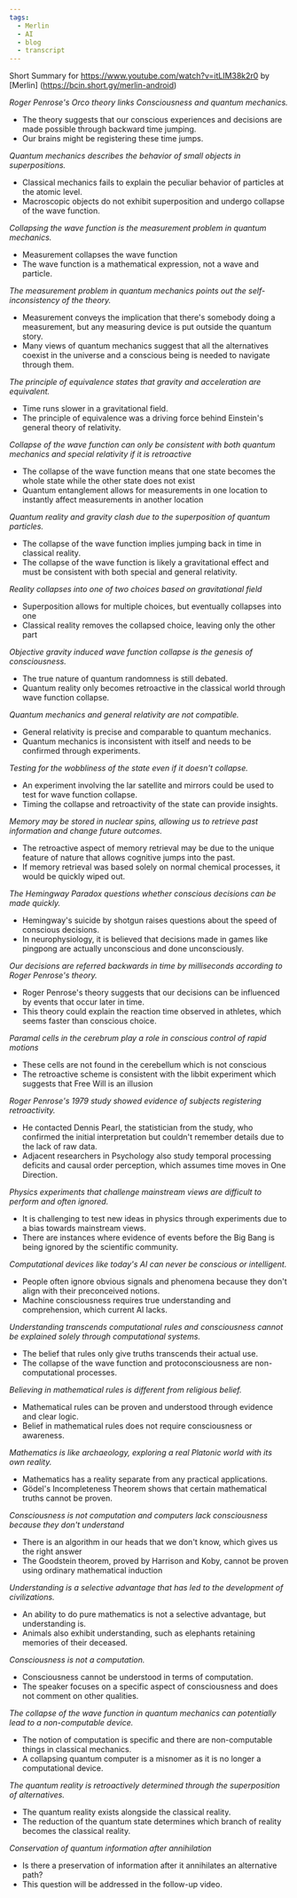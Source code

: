 ```yaml
---
tags:
  - Merlin
  - AI
  - blog
  - transcript
---
```

Short Summary for https://www.youtube.com/watch?v=itLIM38k2r0 by [Merlin] (https://bcin.short.gy/merlin-android)

*Roger Penrose's Orco theory links Consciousness and quantum mechanics.*
- The theory suggests that our conscious experiences and decisions are made possible through backward time jumping.
- Our brains might be registering these time jumps.

*Quantum mechanics describes the behavior of small objects in superpositions.*
- Classical mechanics fails to explain the peculiar behavior of particles at the atomic level.
- Macroscopic objects do not exhibit superposition and undergo collapse of the wave function.

*Collapsing the wave function is the measurement problem in quantum mechanics.*
- Measurement collapses the wave function
- The wave function is a mathematical expression, not a wave and particle.

*The measurement problem in quantum mechanics points out the self-inconsistency of the theory.*
- Measurement conveys the implication that there's somebody doing a measurement, but any measuring device is put outside the quantum story.
- Many views of quantum mechanics suggest that all the alternatives coexist in the universe and a conscious being is needed to navigate through them.

*The principle of equivalence states that gravity and acceleration are equivalent.*
- Time runs slower in a gravitational field.
- The principle of equivalence was a driving force behind Einstein's general theory of relativity.

*Collapse of the wave function can only be consistent with both quantum mechanics and special relativity if it is retroactive*
- The collapse of the wave function means that one state becomes the whole state while the other state does not exist
- Quantum entanglement allows for measurements in one location to instantly affect measurements in another location

*Quantum reality and gravity clash due to the superposition of quantum particles.*
- The collapse of the wave function implies jumping back in time in classical reality.
- The collapse of the wave function is likely a gravitational effect and must be consistent with both special and general relativity.

*Reality collapses into one of two choices based on gravitational field*
- Superposition allows for multiple choices, but eventually collapses into one
- Classical reality removes the collapsed choice, leaving only the other part

*Objective gravity induced wave function collapse is the genesis of consciousness.*
- The true nature of quantum randomness is still debated.
- Quantum reality only becomes retroactive in the classical world through wave function collapse.

*Quantum mechanics and general relativity are not compatible.*
- General relativity is precise and comparable to quantum mechanics.
- Quantum mechanics is inconsistent with itself and needs to be confirmed through experiments.

*Testing for the wobbliness of the state even if it doesn't collapse.*
- An experiment involving the lar satellite and mirrors could be used to test for wave function collapse.
- Timing the collapse and retroactivity of the state can provide insights.

*Memory may be stored in nuclear spins, allowing us to retrieve past information and change future outcomes.*
- The retroactive aspect of memory retrieval may be due to the unique feature of nature that allows cognitive jumps into the past.
- If memory retrieval was based solely on normal chemical processes, it would be quickly wiped out.

*The Hemingway Paradox questions whether conscious decisions can be made quickly.*
- Hemingway's suicide by shotgun raises questions about the speed of conscious decisions.
- In neurophysiology, it is believed that decisions made in games like pingpong are actually unconscious and done unconsciously.

*Our decisions are referred backwards in time by milliseconds according to Roger Penrose's theory.*
- Roger Penrose's theory suggests that our decisions can be influenced by events that occur later in time.
- This theory could explain the reaction time observed in athletes, which seems faster than conscious choice.

*Paramal cells in the cerebrum play a role in conscious control of rapid motions*
- These cells are not found in the cerebellum which is not conscious
- The retroactive scheme is consistent with the libbit experiment which suggests that Free Will is an illusion

*Roger Penrose's 1979 study showed evidence of subjects registering retroactivity.*
- He contacted Dennis Pearl, the statistician from the study, who confirmed the initial interpretation but couldn't remember details due to the lack of raw data.
- Adjacent researchers in Psychology also study temporal processing deficits and causal order perception, which assumes time moves in One Direction.

*Physics experiments that challenge mainstream views are difficult to perform and often ignored.*
- It is challenging to test new ideas in physics through experiments due to a bias towards mainstream views.
- There are instances where evidence of events before the Big Bang is being ignored by the scientific community.

*Computational devices like today's AI can never be conscious or intelligent.*
- People often ignore obvious signals and phenomena because they don't align with their preconceived notions.
- Machine consciousness requires true understanding and comprehension, which current AI lacks.

*Understanding transcends computational rules and consciousness cannot be explained solely through computational systems.*
- The belief that rules only give truths transcends their actual use.
- The collapse of the wave function and protoconsciousness are non-computational processes.

*Believing in mathematical rules is different from religious belief.*
- Mathematical rules can be proven and understood through evidence and clear logic.
- Belief in mathematical rules does not require consciousness or awareness.

*Mathematics is like archaeology, exploring a real Platonic world with its own reality.*
- Mathematics has a reality separate from any practical applications.
- Gödel's Incompleteness Theorem shows that certain mathematical truths cannot be proven.

*Consciousness is not computation and computers lack consciousness because they don't understand*
- There is an algorithm in our heads that we don't know, which gives us the right answer
- The Goodstein theorem, proved by Harrison and Koby, cannot be proven using ordinary mathematical induction

*Understanding is a selective advantage that has led to the development of civilizations.*
- An ability to do pure mathematics is not a selective advantage, but understanding is.
- Animals also exhibit understanding, such as elephants retaining memories of their deceased.

*Consciousness is not a computation.*
- Consciousness cannot be understood in terms of computation.
- The speaker focuses on a specific aspect of consciousness and does not comment on other qualities.

*The collapse of the wave function in quantum mechanics can potentially lead to a non-computable device.*
- The notion of computation is specific and there are non-computable things in classical mechanics.
- A collapsing quantum computer is a misnomer as it is no longer a computational device.

*The quantum reality is retroactively determined through the superposition of alternatives.*
- The quantum reality exists alongside the classical reality.
- The reduction of the quantum state determines which branch of reality becomes the classical reality.

*Conservation of quantum information after annihilation*
- Is there a preservation of information after it annihilates an alternative path?
- This question will be addressed in the follow-up video.

